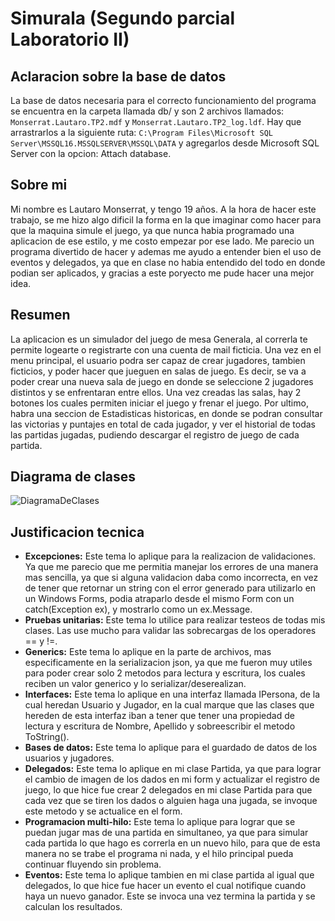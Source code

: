 # Simurala (Segundo parcial Laboratorio II)


## Aclaracion sobre la base de datos
La base de datos necesaria para el correcto funcionamiento del programa se encuentra en la carpeta llamada db/ y son 2 archivos llamados: `Monserrat.Lautaro.TP2.mdf` y `Monserrat.Lautaro.TP2_log.ldf`.
Hay que arrastrarlos a la siguiente ruta: `C:\Program Files\Microsoft SQL Server\MSSQL16.MSSQLSERVER\MSSQL\DATA` y agregarlos desde Microsoft SQL Server con la opcion: Attach database.

## Sobre mi
Mi nombre es Lautaro Monserrat, y tengo 19 años. A la hora de hacer este trabajo, se me hizo algo dificil la forma en la que imaginar como hacer para que la maquina simule el juego, ya que nunca habia programado una aplicacion de ese estilo, y me costo empezar por ese lado. Me parecio un programa divertido de hacer y ademas me ayudo a entender bien el uso de eventos y delegados, ya que en clase no habia entendido del todo en donde podian ser aplicados, y gracias a este poryecto me pude hacer una mejor idea.

## Resumen
La aplicacion es un simulador del juego de mesa Generala, al correrla te permite logearte o registrarte con una cuenta de mail ficticia. Una vez en el menu principal, el usuario podra ser capaz de crear jugadores, tambien ficticios, y poder hacer que jueguen en salas de juego. Es decir, se va a poder crear una nueva sala de juego en donde se seleccione 2 jugadores distintos y se enfrentaran entre ellos. Una vez creadas las salas, hay 2 botones los cuales permiten iniciar el juego y frenar el juego. Por ultimo, habra una seccion de Estadisticas historicas, en donde se podran consultar las victorias y puntajes en total de cada jugador, y ver el historial de todas las partidas jugadas, pudiendo descargar el registro de juego de cada partida.

## Diagrama de clases
![DiagramaDeClases](https://github.com/llauu/Monserrat.Lautaro.TP2/assets/40183232/7265b761-0d21-41bc-895c-dd1866db5017)

## Justificacion tecnica
- **Excepciones:** Este tema lo aplique para la realizacion de validaciones. Ya que me parecio que me permitia manejar los errores de una manera mas sencilla, ya que si alguna validacion daba como incorrecta, en vez de tener que retornar un string con el error generado para utilizarlo en un Windows Forms, podia atraparlo desde el mismo Form con un catch(Exception ex), y mostrarlo como un ex.Message.
- **Pruebas unitarias:** Este tema lo utilice para realizar testeos de todas mis clases. Las use mucho para validar las sobrecargas de los operadores == y !=.
- **Generics:** Este tema lo aplique en la parte de archivos, mas especificamente en la serializacion json, ya que me fueron muy utiles para poder crear solo 2 metodos para lectura y escritura, los cuales reciben un valor generico y lo serializar/deserealizan. 
- **Interfaces:** Este tema lo aplique en una interfaz llamada IPersona, de la cual heredan Usuario y Jugador, en la cual marque que las clases que hereden de esta interfaz iban a tener que tener una propiedad de lectura y escritura de Nombre, Apellido y sobreescribir el metodo ToString().
- **Bases de datos:** Este tema lo aplique para el guardado de datos de los usuarios y jugadores.
- **Delegados:** Este tema lo aplique en mi clase Partida, ya que para lograr el cambio de imagen de los dados en mi form y actualizar el registro de juego, lo que hice fue crear 2 delegados en mi clase Partida para que cada vez que se tiren los dados o alguien haga una jugada, se invoque este metodo y se actualice en el form.
- **Programacion multi-hilo:** Este tema lo aplique para lograr que se puedan jugar mas de una partida en simultaneo, ya que para simular cada partida lo que hago es correrla en un nuevo hilo, para que de esta manera no se trabe el programa ni nada, y el hilo principal pueda continuar fluyendo sin problema.
- **Eventos:** Este tema lo aplique tambien en mi clase partida al igual que delegados, lo que hice fue hacer un evento el cual notifique cuando haya un nuevo ganador. Este se invoca una vez termina la partida y se calculan los resultados.
